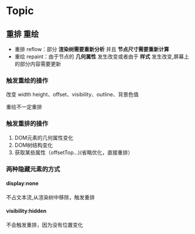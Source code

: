 # Topic

## 重排 重绘

- 重排 reflow：部分 **渲染树需要重新分析** 并且 **节点尺寸需要重新计算**
- 重绘 repaint：由于节点的 **几何属性** 发生改变或者由于 **样式** 发生改变,屏幕上的部分内容需要更新

### 触发重绘的操作

改变 width height、offset、visibility、outline、背景色值

重绘不一定重排

### 触发重排的操作

1. DOM元素的几何属性变化
2. DOM树结构变化
3. 获取某些属性（offsetTop...)(省略优化，直接重排）

### 两种隐藏元素的方式

#### display:none

不占文本流,从渲染树中移除，触发重排

#### visibility:hidden

不会触发重排，因为没有位置变化

